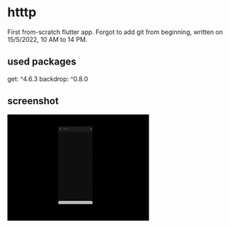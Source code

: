 # htttp

First from-scratch flutter app.
Forgot to add git from beginning, written on 15/5/2022, 10 AM to 14 PM.

## used packages
get: ^4.6.3
backdrop: ^0.8.0

## screenshot
![5/15/2022](/screenshot_5-15-2022.gif)